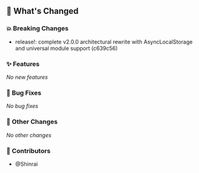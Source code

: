 ## 🚀 What's Changed

### 💥 Breaking Changes
- release!: complete v2.0.0 architectural rewrite with AsyncLocalStorage and universal module support (c639c56)


### ✨ Features
_No new features_

### 🐛 Bug Fixes
_No bug fixes_

### 🔧 Other Changes
_No other changes_

### 👥 Contributors
- @Shinrai
